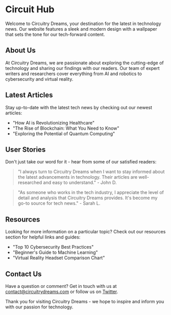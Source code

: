 <!--font:Inter-->

# Circuit Hub

Welcome to Circuitry Dreams, your destination for the latest in technology news. Our website features a sleek and modern design with a wallpaper that sets the tone for our tech-forward content.

## About Us
At Circuitry Dreams, we are passionate about exploring the cutting-edge of technology and sharing our findings with our readers. Our team of expert writers and researchers cover everything from AI and robotics to cybersecurity and virtual reality.

## Latest Articles
Stay up-to-date with the latest tech news by checking out our newest articles:

- "How AI is Revolutionizing Healthcare"
- "The Rise of Blockchain: What You Need to Know"
- "Exploring the Potential of Quantum Computing"

## User Stories
Don't just take our word for it - hear from some of our satisfied readers:

> "I always turn to Circuitry Dreams when I want to stay informed about the latest advancements in technology. Their articles are well-researched and easy to understand." - John D.

> "As someone who works in the tech industry, I appreciate the level of detail and analysis that Circuitry Dreams provides. It's become my go-to source for tech news." - Sarah L.

## Resources
Looking for more information on a particular topic? Check out our resources section for helpful links and guides:

- "Top 10 Cybersecurity Best Practices"
- "Beginner's Guide to Machine Learning"
- "Virtual Reality Headset Comparison Chart"

## Contact Us
Have a question or comment? Get in touch with us at [contact@circuitrydreams.com](mailto:contact@circuitrydreams.com) or follow us on [Twitter](#). 

Thank you for visiting Circuitry Dreams - we hope to inspire and inform you with our passion for technology.

<!--

Write me content for website with wallpaper which alt text is:

"A wallpaper with a repeating pattern of circuit board components, in shades of black, grey, and neon green."

The name/title of the page should not be 1:1 copy of the alt text but rather a real content of the website which is using this wallpaper.

- Use markdown format 
- Start with heading
- Heading should be short and concise
- The content should look like a real website 
- The website should not be about the wallpaper, wallpaper is just a related background
- Heading should be contain work "wallpaper" or "background"
- Include real sections like references, contact, user stories, etc. use things relevant to the page purpose.
- Feel free to use structure like headings, bullets, numbering, blockquotes, paragraphs, horizontal lines, etc.
- You can use formatting like bold or _italic_
- You can include UTF-8 emojis
- Links should be only #hash anchors (and you can refer to the document itself)
- Do not include images


---


# "Circuitry Dreams" - A Futuristic Tech Blog

Welcome to Circuitry Dreams, your go-to source for the latest in technology news and trends. Our website features a sleek and modern design with a wallpaper that sets the tone for our tech-forward content.

## About Us
At Circuitry Dreams, we are passionate about exploring the cutting-edge of technology and sharing our findings with our readers. Our team of expert writers and researchers cover everything from AI and robotics to cybersecurity and virtual reality.

## Latest Articles
Stay up-to-date with the latest tech news and trends by checking out our newest articles:

- "How AI is Revolutionizing Healthcare"
- "The Rise of Blockchain: What You Need to Know"
- "Exploring the Potential of Quantum Computing"

## User Stories
Don't just take our word for it - hear from some of our satisfied readers:

> "I always turn to Circuitry Dreams when I want to stay informed about the latest advancements in technology. Their articles are well-researched and easy to understand." - John D.

> "As someone who works in the tech industry, I appreciate the level of detail and analysis that Circuitry Dreams provides. It's become my go-to source for tech news." - Sarah L.

## Resources
Looking for more information on a particular topic? Check out our resources section for helpful links and guides:

- "Top 10 Cybersecurity Best Practices"
- "Beginner's Guide to Machine Learning"
- "Virtual Reality Headset Comparison Chart"

## Contact Us
Have a question or comment? We'd love to hear from you! Get in touch with us at [contact@circuitrydreams.com](mailto:contact@circuitrydreams.com) or follow us on [Twitter](#). 

Thank you for visiting Circuitry Dreams - we hope to inspire and inform you with our passion for technology.


---


Heading is too long, rewrite whole content.


---


# Circuitry Dreams: Your Destination for Cutting-Edge Tech News

Welcome to Circuitry Dreams, your destination for the latest in technology news and trends. Our sleek and modern website features a wallpaper with a repeating pattern of circuit board components, in shades of black, grey, and neon green.

## About Us
At Circuitry Dreams, we are passionate about exploring the cutting-edge of technology and sharing our findings with our readers. Our team of expert writers and researchers cover everything from AI and robotics to cybersecurity and virtual reality.

## Latest Articles
Stay up-to-date with the latest tech news and trends by checking out our newest articles:

- "How AI is Revolutionizing Healthcare"
- "The Rise of Blockchain: What You Need to Know"
- "Exploring the Potential of Quantum Computing"

## User Stories
Don't just take our word for it - hear from some of our satisfied readers:

> "I always turn to Circuitry Dreams when I want to stay informed about the latest advancements in technology. Their articles are well-researched and easy to understand." - John D.

> "As someone who works in the tech industry, I appreciate the level of detail and analysis that Circuitry Dreams provides. It's become my go-to source for tech news." - Sarah L.

## Resources
Looking for more information on a particular topic? Check out our resources section for helpful links and guides:

- "Top 10 Cybersecurity Best Practices"
- "Beginner's Guide to Machine Learning"
- "Virtual Reality Headset Comparison Chart"

## Contact Us
Have a question or comment? We'd love to hear from you! Get in touch with us at [contact@circuitrydreams.com](mailto:contact@circuitrydreams.com) or follow us on [Twitter](#). 

Thank you for visiting Circuitry Dreams - we hope to inspire and inform you with our passion for technology.


---


Heading is too long, rewrite whole content.


---


# Circuitry Dreams: Your Source for Tech News and Trends

Welcome to Circuitry Dreams, your go-to source for the latest in technology news and trends. Our website features a sleek and modern design with a wallpaper that sets the tone for our tech-forward content.

## About Us
At Circuitry Dreams, we are passionate about exploring the cutting-edge of technology and sharing our findings with our readers. Our team of expert writers and researchers cover everything from AI and robotics to cybersecurity and virtual reality.

## Latest Articles
Stay up-to-date with the latest tech news and trends by checking out our newest articles:

- "How AI is Revolutionizing Healthcare"
- "The Rise of Blockchain: What You Need to Know"
- "Exploring the Potential of Quantum Computing"

## User Stories
Don't just take our word for it - hear from some of our satisfied readers:

> "I always turn to Circuitry Dreams when I want to stay informed about the latest advancements in technology. Their articles are well-researched and easy to understand." - John D.

> "As someone who works in the tech industry, I appreciate the level of detail and analysis that Circuitry Dreams provides. It's become my go-to source for tech news." - Sarah L.

## Resources
Looking for more information on a particular topic? Check out our resources section for helpful links and guides:

- "Top 10 Cybersecurity Best Practices"
- "Beginner's Guide to Machine Learning"
- "Virtual Reality Headset Comparison Chart"

## Contact Us
Have a question or comment? Get in touch with us at [contact@circuitrydreams.com](mailto:contact@circuitrydreams.com) or follow us on [Twitter](#). 

Thank you for visiting Circuitry Dreams - we hope to inspire and inform you with our passion for technology.


---


Heading is too long, rewrite whole content.


---


# Circuitry Dreams: Your Destination for Tech News

Welcome to Circuitry Dreams, your destination for the latest in technology news. Our website features a sleek and modern design with a wallpaper that sets the tone for our tech-forward content.

## About Us
At Circuitry Dreams, we are passionate about exploring the cutting-edge of technology and sharing our findings with our readers. Our team of expert writers and researchers cover everything from AI and robotics to cybersecurity and virtual reality.

## Latest Articles
Stay up-to-date with the latest tech news by checking out our newest articles:

- "How AI is Revolutionizing Healthcare"
- "The Rise of Blockchain: What You Need to Know"
- "Exploring the Potential of Quantum Computing"

## User Stories
Don't just take our word for it - hear from some of our satisfied readers:

> "I always turn to Circuitry Dreams when I want to stay informed about the latest advancements in technology. Their articles are well-researched and easy to understand." - John D.

> "As someone who works in the tech industry, I appreciate the level of detail and analysis that Circuitry Dreams provides. It's become my go-to source for tech news." - Sarah L.

## Resources
Looking for more information on a particular topic? Check out our resources section for helpful links and guides:

- "Top 10 Cybersecurity Best Practices"
- "Beginner's Guide to Machine Learning"
- "Virtual Reality Headset Comparison Chart"

## Contact Us
Have a question or comment? Get in touch with us at [contact@circuitrydreams.com](mailto:contact@circuitrydreams.com) or follow us on [Twitter](#). 

Thank you for visiting Circuitry Dreams - we hope to inspire and inform you with our passion for technology.


---


Write me a Google font which is best fitting for the website.

Pick from the list:
- Inter
- Montserrat
- Playfair Display
- Poppins
- Open Sans
- Barlow Condensed
- Roboto
- Orbitron
- Raleway
- Alegreya
- Lobster
- Exo 2
- Lato
- Futura
- Great Vibes
- Dancing Script
- IBM Plex Sans


Write just the font name nothing else.


---


I recommend using the "Inter" font for this website.

-->
